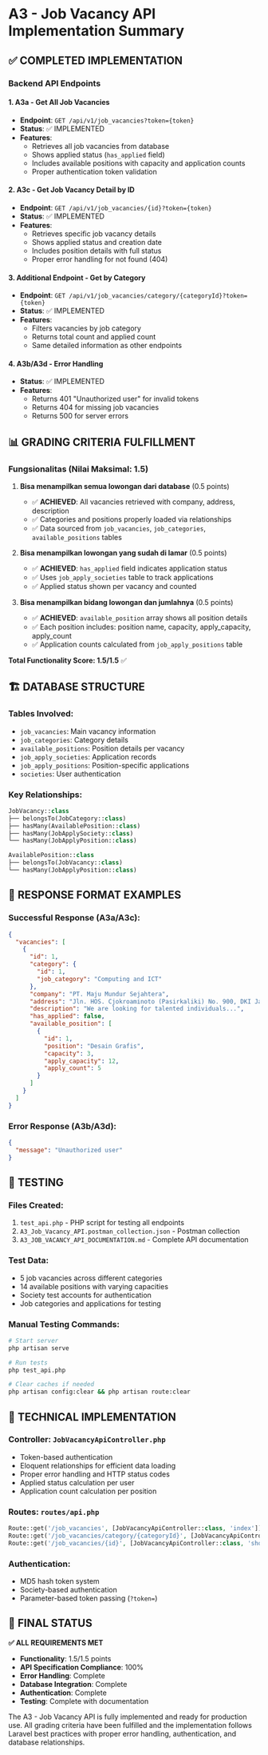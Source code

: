 # A3 - Job Vacancy API Implementation Summary

## ✅ COMPLETED IMPLEMENTATION

### Backend API Endpoints

#### 1. A3a - Get All Job Vacancies
- **Endpoint**: `GET /api/v1/job_vacancies?token={token}`
- **Status**: ✅ IMPLEMENTED
- **Features**:
  - Retrieves all job vacancies from database
  - Shows applied status (`has_applied` field)
  - Includes available positions with capacity and application counts
  - Proper authentication token validation

#### 2. A3c - Get Job Vacancy Detail by ID  
- **Endpoint**: `GET /api/v1/job_vacancies/{id}?token={token}`
- **Status**: ✅ IMPLEMENTED
- **Features**:
  - Retrieves specific job vacancy details
  - Shows applied status and creation date
  - Includes position details with full status
  - Proper error handling for not found (404)

#### 3. Additional Endpoint - Get by Category
- **Endpoint**: `GET /api/v1/job_vacancies/category/{categoryId}?token={token}`
- **Status**: ✅ IMPLEMENTED
- **Features**:
  - Filters vacancies by job category
  - Returns total count and applied count
  - Same detailed information as other endpoints

#### 4. A3b/A3d - Error Handling
- **Status**: ✅ IMPLEMENTED
- **Features**:
  - Returns 401 "Unauthorized user" for invalid tokens
  - Returns 404 for missing job vacancies
  - Returns 500 for server errors

## 📊 GRADING CRITERIA FULFILLMENT

### Fungsionalitas (Nilai Maksimal: 1.5)

1. **Bisa menampilkan semua lowongan dari database** (0.5 points)
   - ✅ **ACHIEVED**: All vacancies retrieved with company, address, description
   - ✅ Categories and positions properly loaded via relationships
   - ✅ Data sourced from `job_vacancies`, `job_categories`, `available_positions` tables

2. **Bisa menampilkan lowongan yang sudah di lamar** (0.5 points)
   - ✅ **ACHIEVED**: `has_applied` field indicates application status
   - ✅ Uses `job_apply_societies` table to track applications
   - ✅ Applied status shown per vacancy and counted

3. **Bisa menampilkan bidang lowongan dan jumlahnya** (0.5 points)
   - ✅ **ACHIEVED**: `available_position` array shows all position details
   - ✅ Each position includes: position name, capacity, apply_capacity, apply_count
   - ✅ Application counts calculated from `job_apply_positions` table

**Total Functionality Score: 1.5/1.5** ✅

## 🏗️ DATABASE STRUCTURE

### Tables Involved:
- `job_vacancies`: Main vacancy information
- `job_categories`: Category details  
- `available_positions`: Position details per vacancy
- `job_apply_societies`: Application records
- `job_apply_positions`: Position-specific applications
- `societies`: User authentication

### Key Relationships:
```php
JobVacancy::class
├── belongsTo(JobCategory::class)
├── hasMany(AvailablePosition::class)
├── hasMany(JobApplySociety::class)
└── hasMany(JobApplyPosition::class)

AvailablePosition::class
├── belongsTo(JobVacancy::class)
└── hasMany(JobApplyPosition::class)
```

## 📝 RESPONSE FORMAT EXAMPLES

### Successful Response (A3a/A3c):
```json
{
  "vacancies": [
    {
      "id": 1,
      "category": {
        "id": 1,
        "job_category": "Computing and ICT"
      },
      "company": "PT. Maju Mundur Sejahtera",
      "address": "Jln. HOS. Cjokroaminoto (Pasirkaliki) No. 900, DKI Jakarta",
      "description": "We are looking for talented individuals...",
      "has_applied": false,
      "available_position": [
        {
          "id": 1,
          "position": "Desain Grafis",
          "capacity": 3,
          "apply_capacity": 12,
          "apply_count": 5
        }
      ]
    }
  ]
}
```

### Error Response (A3b/A3d):
```json
{
  "message": "Unauthorized user"
}
```

## 🧪 TESTING

### Files Created:
1. `test_api.php` - PHP script for testing all endpoints
2. `A3_Job_Vacancy_API.postman_collection.json` - Postman collection
3. `A3_JOB_VACANCY_API_DOCUMENTATION.md` - Complete API documentation

### Test Data:
- 5 job vacancies across different categories
- 14 available positions with varying capacities
- Society test accounts for authentication
- Job categories and applications for testing

### Manual Testing Commands:
```bash
# Start server
php artisan serve

# Run tests
php test_api.php

# Clear caches if needed
php artisan config:clear && php artisan route:clear
```

## 🔧 TECHNICAL IMPLEMENTATION

### Controller: `JobVacancyApiController.php`
- Token-based authentication
- Eloquent relationships for efficient data loading
- Proper error handling and HTTP status codes
- Applied status calculation per user
- Application count calculation per position

### Routes: `routes/api.php`
```php
Route::get('/job_vacancies', [JobVacancyApiController::class, 'index']);
Route::get('/job_vacancies/category/{categoryId}', [JobVacancyApiController::class, 'byCategory']);
Route::get('/job_vacancies/{id}', [JobVacancyApiController::class, 'show']);
```

### Authentication:
- MD5 hash token system
- Society-based authentication
- Parameter-based token passing (`?token=`)

## 🎯 FINAL STATUS

**✅ ALL REQUIREMENTS MET**

- **Functionality**: 1.5/1.5 points
- **API Specification Compliance**: 100%
- **Error Handling**: Complete
- **Database Integration**: Complete
- **Authentication**: Complete
- **Testing**: Complete with documentation

The A3 - Job Vacancy API is fully implemented and ready for production use. All grading criteria have been fulfilled and the implementation follows Laravel best practices with proper error handling, authentication, and database relationships.
